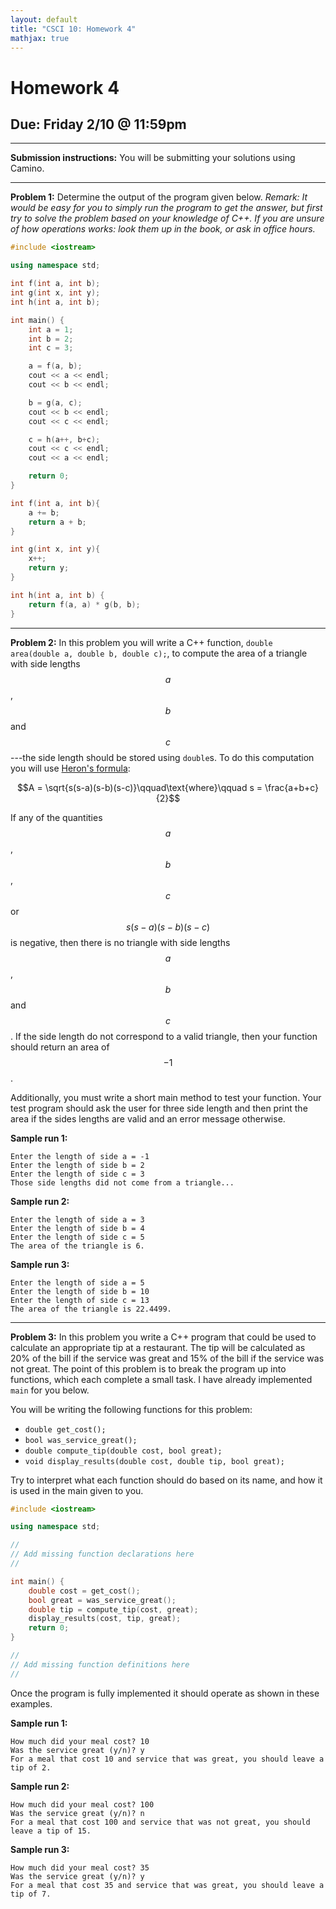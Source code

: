 ```yaml
---
layout: default
title: "CSCI 10: Homework 4"
mathjax: true
---
```


# Homework 4

## Due: Friday 2/10 @ 11:59pm

---

__Submission instructions:__ You will be submitting your solutions using Camino.

---

__Problem 1:__ Determine the output of the program given below. _Remark: It
would be easy for you to simply run the program to get the answer, but first
try to solve the problem based on your knowledge of C++. If you are
unsure of how operations works: look them up in the book, or
ask in office hours._

```cpp
#include <iostream>

using namespace std;

int f(int a, int b);
int g(int x, int y);
int h(int a, int b);

int main() {
    int a = 1;
    int b = 2;
    int c = 3;

    a = f(a, b);
    cout << a << endl;
    cout << b << endl;

    b = g(a, c);
    cout << b << endl;
    cout << c << endl;

    c = h(a++, b+c);
    cout << c << endl;
    cout << a << endl;

    return 0;
}

int f(int a, int b){
    a += b;
    return a + b;
}

int g(int x, int y){
    x++;
    return y;
}

int h(int a, int b) {
    return f(a, a) * g(b, b);
}
```

---

__Problem 2:__ In this problem you will write a C++ function, `double area(double a, double b, double c);`, to compute the area
of a triangle with side lengths $$a$$, $$b$$ and $$c$$---the side length should
be stored using `double`s. To do this computation you will use
[Heron's formula](https://en.wikipedia.org/wiki/Heron%27s_formula):

$$A = \sqrt{s(s-a)(s-b)(s-c)}\qquad\text{where}\qquad s = \frac{a+b+c}{2}$$

If any of the quantities $$a$$, $$b$$, $$c$$ or $$s(s-a)(s-b)(s-c)$$ is negative,
 then there is no triangle with side lengths $$a$$, $$b$$ and $$c$$. If the
side length do not correspond to a valid triangle, then your function should
return an area of $$-1$$.

Additionally, you must write a short main method to test your function. Your test
program should ask the user for three side length and then print the area if
the sides lengths are valid and an error message otherwise.

__Sample run 1:__

```
Enter the length of side a = -1
Enter the length of side b = 2
Enter the length of side c = 3
Those side lengths did not come from a triangle...
```

__Sample run 2:__

```
Enter the length of side a = 3
Enter the length of side b = 4
Enter the length of side c = 5
The area of the triangle is 6.
```

__Sample run 3:__

```
Enter the length of side a = 5
Enter the length of side b = 10
Enter the length of side c = 13
The area of the triangle is 22.4499.
```

---

__Problem 3:__ In this problem you write a C++ program that could be used to
calculate an appropriate tip at a restaurant. The tip will be calculated as
20% of the bill if the service was great and 15% of the bill if the service
was not great. The point of this problem is to break the program up into
functions, which each complete a small task. I have already implemented `main`
for you below.

You will be writing the following functions for this problem:

- `double get_cost();`
- `bool was_service_great();`
- `double compute_tip(double cost, bool great);`
- `void display_results(double cost, double tip, bool great);`

Try to interpret what each function should do based on its name, and how it is
used in the main given to you.

```cpp
#include <iostream>

using namespace std;

//
// Add missing function declarations here
//

int main() {
    double cost = get_cost();
    bool great = was_service_great();
    double tip = compute_tip(cost, great);
    display_results(cost, tip, great);
    return 0;
}

//
// Add missing function definitions here
//
```

Once the program is fully implemented it should operate as shown in these examples.

__Sample run 1:__

```
How much did your meal cost? 10
Was the service great (y/n)? y
For a meal that cost 10 and service that was great, you should leave a tip of 2.
```

__Sample run 2:__

```
How much did your meal cost? 100
Was the service great (y/n)? n
For a meal that cost 100 and service that was not great, you should leave a tip of 15.
```

__Sample run 3:__

```
How much did your meal cost? 35
Was the service great (y/n)? y
For a meal that cost 35 and service that was great, you should leave a tip of 7.
```

